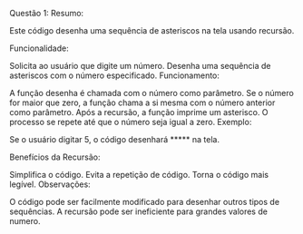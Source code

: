 Questão 1:
Resumo:

Este código desenha uma sequência de asteriscos na tela usando recursão.

Funcionalidade:

Solicita ao usuário que digite um número.
Desenha uma sequência de asteriscos com o número especificado.
Funcionamento:

A função desenha é chamada com o número como parâmetro.
Se o número for maior que zero, a função chama a si mesma com o número anterior como parâmetro.
Após a recursão, a função imprime um asterisco.
O processo se repete até que o número seja igual a zero.
Exemplo:

Se o usuário digitar 5, o código desenhará ***** na tela.

Benefícios da Recursão:

Simplifica o código.
Evita a repetição de código.
Torna o código mais legível.
Observações:

O código pode ser facilmente modificado para desenhar outros tipos de sequências.
A recursão pode ser ineficiente para grandes valores de numero.
